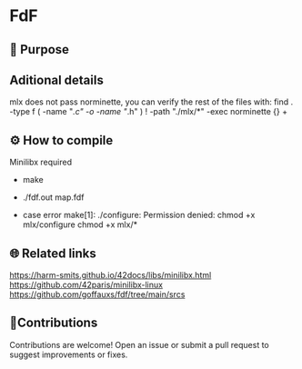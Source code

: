 # FdF


## 🚀 Purpose


## Aditional details
mlx does not pass norminette, you can verify the rest of the files with:
find . -type f \( -name "*.c" -o -name "*.h" \) ! -path "./mlx/*" -exec norminette {} +


## ⚙️ How to compile
Minilibx required
* make
* ./fdf.out map.fdf

* case error make[1]: ./configure: Permission denied:
chmod +x mlx/configure
chmod +x mlx/*

  
## 🌐 Related links
https://harm-smits.github.io/42docs/libs/minilibx.html
https://github.com/42paris/minilibx-linux
https://github.com/goffauxs/fdf/tree/main/srcs


##  🤝Contributions
Contributions are welcome! Open an issue or submit a pull request to suggest improvements or fixes.
